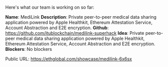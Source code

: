 Here's what our team is working on so far:

**Name**: MediLink
**Description**: Private peer-to-peer medical data sharing application powered by Apple Healthkit, Ethereum Attestation Service, Account Abstraction and E2E encryption.
**Github**: https://github.com/itublockchain/medilink-superhack
**Idea**: Private peer-to-peer medical data sharing application powered by Apple Healthkit, Ethereum Attestation Service, Account Abstraction and E2E encryption.
**Blockers**: No blockers

Public URL: https://ethglobal.com/showcase/medilink-6x6sx
